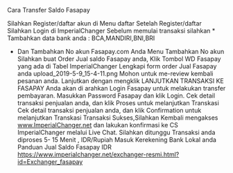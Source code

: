 Cara Transfer Saldo Fasapay

Silahkan Register/daftar akun di Menu daftar
Setelah Register/daftar Silahkan Login di ImperialChanger 
Sebelum memulai transaksi silahkan * Tambahkan data bank anda : BCA,MANDIRI,BNI,BRI

* Dan Tambahkan No akun Fasapay.com Anda 
Menu Tambahkan No akun
Silahkan buat Order Jual saldo Fasapay anda, Klik Tombol WD Fasapay yang ada di Tabel ImperialChanger
Lengkapi form order Jual Fasapay anda 
upload_2019-5-9_15-4-11.png
Mohon untuk me-review kembali pesanan anda. Lanjutkan dengan mengklik LANJUTKAN TRANSAKSI KE FASAPAY
Anda akan di arahkan Login Fasapay untuk melakukan transfer pembayaran.
Masukkan Password Fasapay dan klik Login.
Cek detail transaksi penjualan anda, dan klik Proses untuk melanjutkan Transkasi
Cek detail transaksi penjualan anda, dan klik Confirmation untuk melanjutkan Transkasi
Transaksi Sukses,Silahkan Kembali mengakses www.ImperialChanger.net dan lakukan konfirmasi ke CS ImperialChanger melalui Live Chat.
Silahkan ditunggu Transaksi anda diproses 5- 15 Menit , IDR/Rupiah Masuk Kerekening Bank Lokal anda
Panduan Jual Saldo Fasapay IDR\
https://www.imperialchanger.net/exchanger-resmi.html?id=Exchanger_fasapay
